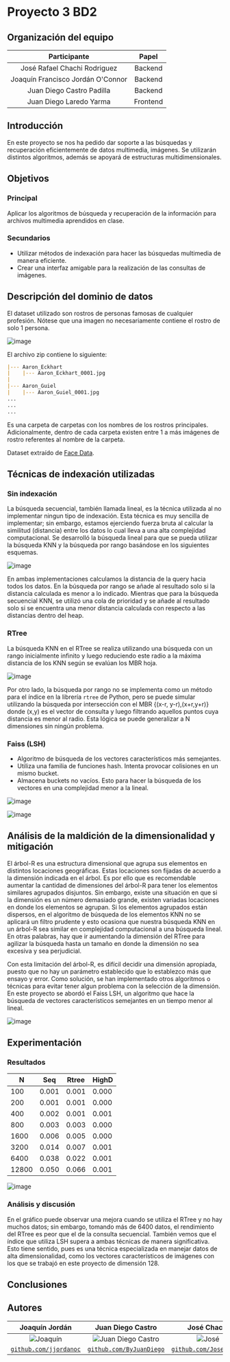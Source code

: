 # Proyecto 3 BD2

## Organización del equipo

|            Participante             |   Papel   |
|:-----------------------------------:|:---------:|
|  José Rafael Chachi Rodriguez       |  Backend  |
|    Joaquín Francisco Jordán O'Connor|  Backend  |
|     Juan Diego Castro Padilla       |  Backend |
|   Juan Diego Laredo Yarma           | Frontend  |

## Introducción 
En este proyecto se nos ha pedido dar soporte a las búsquedas y recuperación eficientemente de datos multimedia, imágenes. Se utilizarán distintos algoritmos, además se apoyará de estructuras multidimensionales.

## Objetivos
### Principal
Aplicar los algoritmos de búsqueda y recuperación de la información para archivos multimedia aprendidos en clase.
### Secundarios
- Utilizar métodos de indexación para hacer las búsquedas multimedia de manera eficiente.
- Crear una interfaz amigable para la realización de las consultas de imágenes.


## Descripción del dominio de datos
El dataset utilizado son rostros de personas famosas de cualquier profesión. Nótese que una imagen no necesariamente contiene el rostro de solo 1 persona.

![image](https://github.com/ByJuanDiego/db2-project-3/assets/83974741/2687074e-0723-47b9-b174-81747e8166f0)

El archivo zip contiene lo siguiente:

```markdown
|--- Aaron_Eckhart
|    |--- Aaron_Eckhart_0001.jpg
|
|--- Aaron_Guiel
|    |--- Aaron_Guiel_0001.jpg
...
...
...
```
Es una carpeta de carpetas con los nombres de los rostros principales. Adicionalmente, dentro de cada carpeta existen entre 1 a más imágenes de rostro referentes al nombre de la carpeta.

Dataset extraído de [Face Data](http://vis-www.cs.umass.edu/lfw/).

## Técnicas de indexación utilizadas

### Sin indexación

La búsqueda secuencial, también llamada lineal, es la técnica utilizada al no implementar ningun tipo de indexación. Esta técnica es muy sencilla de implementar; sin embargo, estamos ejerciendo fuerza bruta al calcular la similitud (distancia) entre los datos lo cual lleva a una alta complejidad computacional. Se desarrolló la búsqueda lineal para que se pueda utilizar la búsqueda KNN y la búsqueda por rango basándose en los siguientes esquemas.

![image](https://github.com/ByJuanDiego/db2-project-3/assets/83974741/415bded7-b068-4705-bea1-5cfff171a3d5)

En ambas implementaciones calculamos la distancia de la query hacia todos los datos. En la búsqueda por rango se añade al resultado solo si la distancia calculada es menor a lo indicado. Mientras que para la búsqueda secuencial KNN, se utilizó una cola de prioridad y se añade al resultado solo si se encuentra una menor distancia calculada con respecto a las distancias dentro del heap.

### RTree

La búsqueda KNN en el RTree se realiza utilizando una búsqueda con un rango inicialmente infinito y luego reduciendo este radio a la máxima distancia de los KNN según se evalúan los MBR hoja.

![image](https://github.com/ByJuanDiego/db2-project-3/assets/83974213/3d8ebbed-ec33-46d5-a7dd-97b34148e7d5)

Por otro lado, la búsqueda por rango no se implementa como un método para el índice en la librería `rtree` de Python, pero se puede simular utilizando la búsqueda por intersección con el MBR {(x-r, y-r),(x+r,y+r)} donde (x,y) es el vector de consulta y luego filtrando aquellos puntos cuya distancia es menor al radio. Esta lógica se puede generalizar a N dimensiones sin ningún problema. 

### Faiss (LSH)
- Algoritmo de búsqueda de los vectores característicos más semejantes.
- Utiliza una familia de funciones hash. Intenta provocar colisiones en un mismo bucket.
- Almacena buckets no vacíos. Esto para hacer la búsqueda de los vectores en una complejidad menor a la lineal.

![image](https://github.com/ByJuanDiego/db2-project-3/assets/83974741/2835ae34-c6c8-435e-b447-933368f8f6b6)

![image](https://github.com/ByJuanDiego/db2-project-3/assets/83974741/2a3b1fb5-6bc8-477b-8f39-c02f12bd639b)


## Análisis de la maldición de la dimensionalidad y mitigación

El árbol-R es una estructura dimensional que agrupa sus elementos en distintos locaciones geográficas. Estas locaciones son fijadas de acuerdo a la dimensión indicada en el árbol. Es por ello que es recomendable
aumentar la cantidad de dimensiones del árbol-R para tener los elementos similares agrupados disjuntos. Sin embargo, existe una situación en que si la dimensión es un número demasiado grande, existen variadas locaciones en donde los elementos se agrupan. Si los elementos agrupados están dispersos, en el algoritmo de búsqueda de los elementos KNN no se aplicará un filtro prudente y esto ocasiona que nuestra búsqueda KNN en un
árbol-R sea similar en complejidad computacional a una búsqueda lineal. En otras palabras, hay que ir aumentando la dimensión del RTree para agilizar la búsqueda hasta un tamaño en donde la dimensión no sea excesiva y sea perjudicial.

Con esta limitación del árbol-R, es difícil decidir una dimensión apropiada, puesto que no hay un parámetro establecido que lo establezco más que ensayo y error. Como solución, se han implementado otros algoritmos o técnicas para evitar tener algun problema con la selección de la dimensión. En este proyecto se abordó el Faiss LSH, un algoritmo que hace la búsqueda de vectores característicos semejantes en un tiempo menor al lineal.

![image](https://github.com/ByJuanDiego/db2-project-3/assets/83974741/e03f9aba-9e23-48fd-8ebd-d2af200401d8)

## Experimentación

### Resultados

| N     | Seq   | Rtree | HighD |
| ----- | ----- | ----- | ----- |
| 100   | 0.001 | 0.001 | 0.000 |
| 200   | 0.001 | 0.001 | 0.000 |
| 400   | 0.002 | 0.001 | 0.001 |
| 800   | 0.003 | 0.003 | 0.000 |
| 1600  | 0.006 | 0.005 | 0.000 |
| 3200  | 0.014 | 0.007 | 0.001 |
| 6400  | 0.038 | 0.022 | 0.001 |
| 12800 | 0.050 | 0.066 | 0.001 |

![image](https://github.com/ByJuanDiego/db2-project-3/assets/83974213/c41c9aca-e74d-4e57-b768-92264013cfb2)


### Análisis y discusión

En el gráfico puede observar una mejora cuando se utiliza el RTree y no hay muchos datos; sin embargo, tomando más de 6400 datos, el rendimiento del RTree es peor que el de la consulta secuencial. También vemos que el índice que utiliza LSH supera a ambas técnicas de manera significativa. Esto tiene sentido, pues es una técnica especializada en manejar datos de alta dimensionalidad, como los vectores característicos de imágenes con los que se trabajó en este proyecto de dimensión 128.

## Conclusiones



## Autores

|                     **Joaquín Jordán**                   |                                 **Juan Diego Castro**                                 |                       **José Chachi**                     |  **Juan Diego Laredo** |
|:---------------------------------------------------------------------------------:|:-------------------------------------------------------------------------------------:|:-----------------------------------------------------------------------------------:|:----:|
|           ![Joaquín](https://avatars.githubusercontent.com/u/83974213)            |      ![Juan Diego Castro](https://avatars.githubusercontent.com/u/79115974?v=4)       |              ![José](https://avatars.githubusercontent.com/u/83974741)              | ![Juan Diego Laredo](https://avatars.githubusercontent.com/u/68095284?v=4) |                                             
| <a href="https://github.com/jjordanoc" target="_blank">`github.com/jjordanoc`</a> | <a href="https://github.com/ByJuanDiego" target="_blank">`github.com/ByJuanDiego`</a> | <a href="https://github.com/JoseChachi" target="_blank">`github.com/JoseChachi`</a> | <a href="https://github.com/DarKNeSsJuaN25" target="_blank">`github.com/DarkNeSsJuaN25`</a>|

